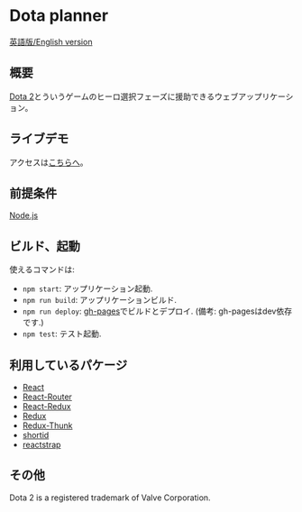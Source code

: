 # Dota planner

[英語版/English version](README.md)

## 概要

[Dota 2](http://www.dota2.com/play/)とういうゲームのヒーロ選択フェーズに援助できるウェブアップリケーション。

## ライブデモ

アクセスは[こちらへ](https://www.saboyaweb.com/dota-planner/)。

## 前提条件

[Node.js](https://nodejs.org)

## ビルド、起動

使えるコマンドは:

* `npm start`: アップリケーション起動.
* `npm run build`: アップリケーションビルド.
* `npm run deploy`: [gh-pages](https://github.com/tschaub/gh-pages)でビルドとデプロイ. (備考: gh-pagesはdev依存です.)
* `npm test`: テスト起動.

## 利用しているパケージ

* [React](https://reactjs.org/)
* [React-Router](https://github.com/ReactTraining/react-router)
* [React-Redux](https://github.com/reduxjs/react-redux)
* [Redux](https://redux.js.org/)
* [Redux-Thunk](https://github.com/gaearon/redux-thunk)
* [shortid](https://github.com/dylang/shortid)
* [reactstrap](https://reactstrap.github.io/)

## その他
Dota 2 is a registered trademark of Valve Corporation.

